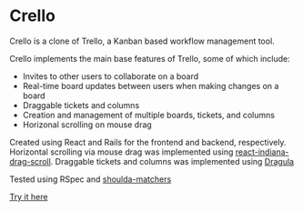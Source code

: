 # Crello

Crello is a clone of Trello, a Kanban based workflow management tool.

Crello implements the main base features of Trello, some of which include:
* Invites to other users to collaborate on a board
* Real-time board updates between users when making changes on a board
* Draggable tickets and columns
* Creation and management of multiple boards, tickets, and columns
* Horizonal scrolling on mouse drag

Created using React and Rails for the frontend and backend, respectively.
Horizontal scrolling via mouse drag was implemented using [react-indiana-drag-scroll](https://github.com/norserium/react-indiana-drag-scroll).
Draggable tickets and columns was implemented using [Dragula](https://github.com/bevacqua/dragula)

Tested using RSpec and [shoulda-matchers](https://github.com/thoughtbot/shoulda-matchers)

[Try it here](https://crello-kanban.herokuapp.com)
